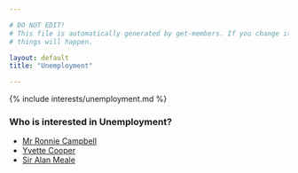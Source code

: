```yaml
---

# DO NOT EDIT!
# This file is automatically generated by get-members. If you change it, bad
# things will happen.

layout: default
title: "Unemployment"

---
```


{% include interests/unemployment.md %}

### Who is interested in Unemployment?


* [Mr Ronnie Campbell](../members/mr-ronnie-campbell.html)
* [Yvette Cooper](../members/yvette-cooper.html)
* [Sir Alan Meale](../members/sir-alan-meale.html)
